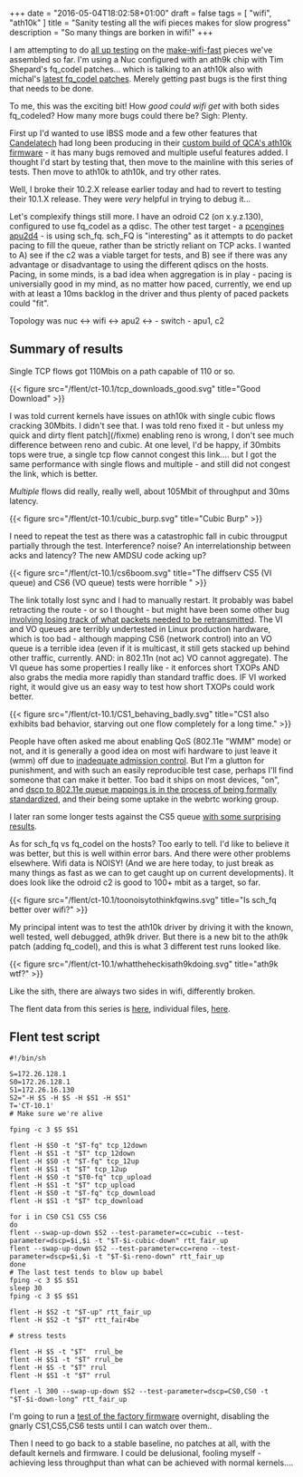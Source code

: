 +++
date = "2016-05-04T18:02:58+01:00"
draft = false
tags = [ "wifi", "ath10k" ]
title = "Sanity testing all the wifi pieces makes for slow progress"
description = "So many things are borken in wifi!"
+++

I am attempting to do [all up testing](/post/all_up_testing) on the
[make-wifi-fast](/tags/wifi) pieces we've assembled so far. I'm using a
Nuc configured with an ath9k chip with Tim Shepard's fq_codel patches...
which is talking to an ath10k also with michal's [latest fq_codel patches](/tags/ath10k). Merely getting past bugs is the first thing that needs to be done.

To me, this was the exciting bit! How *good could wifi get* with both
sides fq_codeled? How many more bugs could there be? Sigh: Plenty.

First up I'd wanted to use IBSS mode and a few other features that [Candelatech](http://www.candelatech.com/) had long been producing in their [custom build of QCA's ath10k firmware](http://www.candelatech.com/ath10k.php) - it has many bugs removed and multiple useful features added. I thought I'd start by testing that, then move to the mainline with this series of tests. Then move to ath10k to ath10k, and try other rates.

Well, I broke their 10.2.X release earlier today and had to revert to testing their 10.1.X release. They were *very* helpful in trying to debug it...

Let's complexify things still more. I have an odroid C2 (on x.y.z.130),
configured to use fq_codel as a qdisc. The other test target - a
[pcengines apu2d4](http://www.pcengines.ch/apu2c4.htm) - is using
sch_fq. sch_FQ is "interesting" as it attempts to do packet pacing to
fill the queue, rather than be strictly reliant on TCP acks. I wanted to
A) see if the c2 was a viable target for tests, and B) see if there was
any advantage or disadvantage to using the different qdiscs on the
hosts. Pacing, in some minds, is a bad idea when aggregation is in
play - pacing is universially good in my mind, as no matter how paced,
currently, we end up with at least a 10ms backlog in the driver and thus
plenty of paced packets could "fit".

Topology was nuc <-> wifi <-> apu2 <-> - switch - apu1, c2

## Summary of results

Single TCP flows got 110Mbis on a path capable of 110 or so.

{{< figure src="/flent/ct-10.1/tcp_downloads_good.svg" title="Good Download" >}}

I was told current kernels have issues on ath10k with single cubic flows
cracking 30Mbits. I didn't see that. I was told reno fixed it - but
unless my quick and dirty flent patch](/fixme) enabling reno is wrong, I
don't see much difference between reno and cubic. At one level, I'd be
happy, if 30mbits tops were true, a single tcp flow cannot congest this
link.... but I got the same performance with single flows and multiple -
and still did not congest the link, which is better.

*Multiple* flows did really, really well, about 105Mbit of throughput and 30ms
latency.

{{< figure src="/flent/ct-10.1/cubic_burp.svg" title="Cubic Burp" >}}

I need to repeat the test as there was a catastrophic fall in cubic througput partially through the test. Interference? noise? An interrelationship between acks and latency? The new AMDSU code acking up?

{{< figure src="/flent/ct-10.1/cs6boom.svg" title="The diffserv CS5 (VI queue) and CS6 (VO queue) tests were horrible " >}}

The link totally lost sync and I had to manually restart. It probably
was babel retracting the route - or so I thought - but might have been
some other bug
[involving losing track of what packets needed to be retransmitted](https://lists.bufferbloat.net/pipermail/make-wifi-fast/2016-April/000506.html).
The VI and VO queues are terribly undertested in Linux production
hardware, which is too bad - although mapping CS6 (network control) into
an VO queue is a terrible idea (even if it is multicast, it still gets
stacked up behind other traffic, currently. AND: in 802.11n (not ac) VO
cannot aggregate). The VI queue has some properties I really like - it
enforces short TXOPs AND also grabs the media more rapidly than standard
traffic does. IF VI worked right, it would give us an easy way to test
how short TXOPs could work better.

{{< figure src="/flent/ct-10.1/CS1_behaving_badly.svg" title="CS1 also exhibits bad behavior, starving out one flow completely for a long time." >}}

People have often asked me about enabling QoS (802.11e "WMM" mode) or
not, and it is generally a good idea on most wifi hardware to just leave
it (wmm) off due to [inadequate admission control](/fixme). But I'm a
glutton for punishment, and with such an easily reproducible test case,
perhaps I'll find someone that can make it better. Too bad it ships on
most devices, "on", and
[dscp to 802.11e queue mappings is in the process of being formally standardized](https://tools.ietf.org/html/draft-szigeti-tsvwg-ieee-802-11e-01),
and their being some uptake in the webrtc working group.

I later ran some longer tests against the CS5 queue
[with some surprising results](/post/cs5_lockout).

As for sch_fq vs fq_codel on the hosts? Too early to tell. I'd like to
believe it was better, but this is well within error bars. And there
were other problems elsewhere. Wifi data is NOISY! (And we are here
today, to just break as many things as fast as we can to get caught up
on current developments). It does look like the odroid c2 is good to
100+ mbit as a target, so far.

{{< figure src="/flent/ct-10.1/toonoisytothinkfqwins.svg" title="Is sch_fq better over wifi?" >}}

My principal intent was to test the ath10k driver by driving it with the known, well tested, well debugged, ath9k driver. But there is a new bit to the ath9k patch (adding fq_codel), and this is what 3 different test runs looked like.

{{< figure src="/flent/ct-10.1/whattheheckisath9kdoing.svg" title="ath9k wtf?" >}}

Like the sith, there are always two sides in wifi, differently broken.

The flent data from  this series is [here](/flent/ct-10.1.tgz), individual files, [here](/post/ct-10.1/).

## Flent test script

```
#!/bin/sh

S=172.26.128.1
S0=172.26.128.1
S1=172.26.16.130
S2="-H $S -H $S -H $S1 -H $S1"
T='CT-10.1'
# Make sure we're alive

fping -c 3 $S $S1

flent -H $S0 -t "$T-fq" tcp_12down
flent -H $S1 -t "$T" tcp_12down
flent -H $S0 -t "$T-fq" tcp_12up
flent -H $S1 -t "$T" tcp_12up
flent -H $S0 -t "$T0-fq" tcp_upload
flent -H $S1 -t "$T" tcp_upload
flent -H $S0 -t "$T-fq" tcp_download
flent -H $S1 -t "$T" tcp_download

for i in CS0 CS1 CS5 CS6
do
flent --swap-up-down $S2 --test-parameter=cc=cubic --test-parameter=dscp=$i,$i -t "$T-$i-cubic-down" rtt_fair_up
flent --swap-up-down $S2 --test-parameter=cc=reno --test-parameter=dscp=$i,$i -t "$T-$i-reno-down" rtt_fair_up
done
# The last test tends to blow up babel
fping -c 3 $S $S1
sleep 30
fping -c 3 $S $S1

flent -H $S2 -t "$T-up" rtt_fair_up
flent -H $S2 -t "$T" rtt_fair4be

# stress tests

flent -H $S -t "$T"  rrul_be
flent -H $S1 -t "$T" rrul_be
flent -H $S -t "$T" rrul
flent -H $S1 -t "$T" rrul

flent -l 300 --swap-up-down $S2 --test-parameter=dscp=CS0,CS0 -t "$T-$i-down-long" rtt_fair_up
```

I'm going to run a [test of the factory firmware](/post/ath10k_ath9k_2) overnight, disabling the
gnarly CS1,CS5,CS6 tests until I can watch over them..

Then I need to go back to a stable baseline, no patches at all, with
the default kernels and firmware. I could be delusional, fooling myself -
achieving less throughput than what can be achieved with normal kernels....
